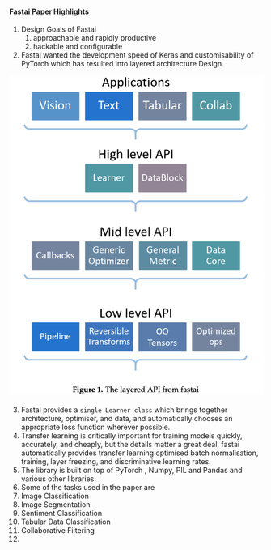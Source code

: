 
#### Fastai Paper Highlights

1. Design Goals of Fastai
   1. approachable and rapidly productive
   2. hackable and configurable
2. Fastai wanted the development speed of Keras and customisability of PyTorch which has resulted into layered architecture Design

![Fastai Architecture](FastaiPaper-image-1.png)


3. Fastai provides a `single Learner class` which brings together architecture, optimiser, and data, and automatically chooses an appropriate loss function wherever possible.
4. Transfer learning is critically important for training models quickly, accurately, and cheaply, but the details matter a great deal,  fastai automatically provides transfer learning optimised batch normalisation, training, layer freezing, and discriminative learning rates.
5. The library is built on top of PyTorch , Numpy, PIL and Pandas and various other libraries.
6. Some of the tasks used in the paper are 
  1. Image Classification
  2. Image Segmentation
  3. Sentiment Classification
  4. Tabular Data Classification
  5. Collaborative Filtering
  6. 
